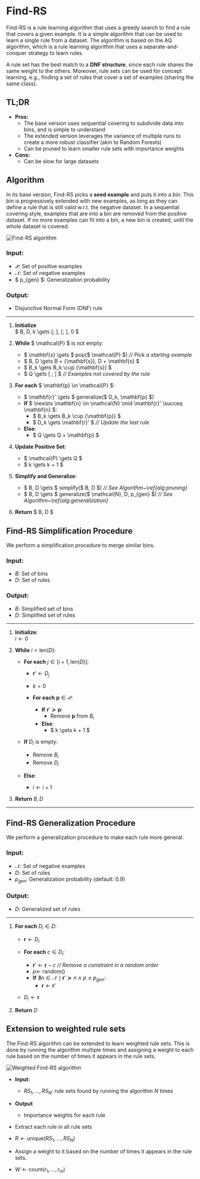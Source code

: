 # Find-RS

Find-RS is a rule learning algorithm that uses a greedy search to find a rule that covers a given example. It is a simple algorithm that can be used to learn a single rule from a dataset. The algorithm is based on the AQ algorithm, which is a rule learning algorithm that uses a separate-and-conquer strategy to learn rules.

A rule set has the best match to a **DNF structure**, since each rule shares the same weight to the others. Moreover, rule sets can be used for concept learning, e.g., finding a set of rules that cover a set of examples (sharing the same class).

## TL;DR

- **Pros:**
  - The base version uses sequential covering to subdivide data into bins, and is simple to understand
  - The extended version leverages the variance of multiple runs to create a more robust classifier (akin to Random Forests)
  - Can be pruned to learn smaller rule sets with importance weights
- **Cons:**
  - Can be slow for large datasets

## Algorithm

In its base version, Find-RS picks a **seed example** and puts it into a *bin*. This bin is progressively extended with new examples, as long as they can define a rule that is still valid w.r.t. the negative dataset. In a sequential covering style, examples that are into a bin are removed from the positive dataset. If no more examples can fit into a bin, a new bin is created, until the whole dataset is covered.

![Find-RS algorithm](find-rs.png)


### Input:
- $\mathcal{P}$: Set of positive examples  
- $\mathcal{N}$: Set of negative examples  
- $ p_{gen} $: Generalization probability  

### Output:
- Disjunctive Normal Form (DNF) rule  

---

1. **Initialize**  
   $ B, D, k \gets [\; ], [\; ], 0 $

2. **While** $ \mathcal{P} $ is not empty:  
   - $ \mathbf{s} \gets $ pop($ \mathcal{P} $)  *// Pick a starting example*  
   - $ B, D \gets B + \{\mathbf{s}\}, D + \mathbf{s} $  
   - $ B_k \gets B_k \cup \{\mathbf{s}\} $  
   - $ Q \gets [ \; ] $  *// Examples not covered by the rule*  

3. **For each** $ \mathbf{p} \in \mathcal{P} $:  
   - $ \mathbf{r}' \gets $ generalize($ D_k, \mathbf{p} $)  
   - **If** $ \nexists \mathbf{n} \in \mathcal{N} \mid \mathbf{r}' \succeq \mathbf{n} $:  
     - $ B_k \gets B_k \cup \{\mathbf{p}\} $  
     - $ D_k \gets \mathbf{r}' $  *// Update the last rule*  
   - **Else**:  
     - $ Q \gets Q + \mathbf{p} $  
    
4. **Update Positive Set**:  
   - $ \mathcal{P} \gets Q $  
   - $ k \gets k + 1 $  

5. **Simplify and Generalize**:  
   - $ B, D \gets $ simplify($ B, D $)  *// See Algorithm~\ref{alg:pruning}*  
   - $ B, D \gets $ generalize($ \mathcal{N}, D, p_{gen} $)  *// See Algorithm~\ref{alg:generalization}*  

6. **Return** $ B, D $


## Find-RS Simplification Procedure

We perform a simplification procedure to merge similar bins.

### Input:
- $B$: Set of bins  
- $D$: Set of rules  

### Output:
- $B$: Simplified set of bins  
- $D$: Simplified set of rules  

---

1. **Initialize**:  
   $i \gets 0$

2. **While** $i < \text{len}(D)$:  
   - **For each** $j \in [i+1, \text{len}(D)]$:  
     - $\mathbf{r}' \gets D_j$  
     - $k = 0$  

     - **For each** $\mathbf{p} \in \mathcal{P}$:  
       - **If** $\mathbf{r}' \succeq \mathbf{p}$:  
         - Remove $\mathbf{p}$ from $B_i$  
       - **Else**:  
         - $ k \gets k + 1 $  

   - **If** $D_i$ is empty:  
     - Remove $B_i$  
     - Remove $D_i$  
   - **Else**:  
     - $i \gets i+1$  

3. **Return** $B, D$  

---

## Find-RS Generalization Procedure

We perform a generalization procedure to make each rule more general.

### Input:
- $\mathcal{N}$: Set of negative examples  
- $D$: Set of rules  
- $p_{gen}$: Generalization probability (default: 0.9)  

### Output:
- $D$: Generalized set of rules  

---

1. **For each** $D_i \in D$:  
   - $\mathbf{r} \gets D_i$  

   - **For each** $c \in D_i$:  
     - $\mathbf{r}' \gets \mathbf{r} - c$  *// Remove a constraint in a random order*  
     - $p \gets$ random()  
     - **If** $\nexists n \in \mathcal{N} \mid \mathbf{r}' \succeq n \wedge p \leq p_{gen}$:  
       - $\mathbf{r} \gets \mathbf{r}'$  

   - $D_i \gets \mathbf{r}$  

2. **Return** $D$  



## Extension to weighted rule sets

The Find-RS algorithm can be extended to learn weighted rule sets. This is done by running the algorithm multiple times and assigning a weight to each rule based on the number of times it appears in the rule sets.

![Weighted Find-RS algorithm](find-rs-bp.png)

- **Input:**
  - $RS_1, ..., RS_N$: rule sets found by running the algorithm $N$ times

- **Output** 
  - Importance weights for each rule

- Extract each rule in all rule sets
- $R \gets \text{unique}(RS_1, ..., RS_N)$
- Assign a weight to it based on the number of times it appears in the rule sets.
- $W \gets \text{count}(r_1, ..., r_m)$